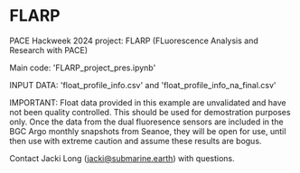 # FLARP
PACE Hackweek 2024 project: FLARP (FLuorescence Analysis and Research with PACE)

Main code: 'FLARP_project_pres.ipynb'

INPUT DATA:
'float_profile_info.csv' and 'float_profile_info_na_final.csv'

IMPORTANT: Float data provided in this example are unvalidated and have not been quality controlled. This should be used for demostration purposes only. Once the data from the dual fluoresence sensors are included in the BGC Argo monthly snapshots from Seanoe, they will be open for use, until then use with extreme caution and assume these results are bogus.

Contact Jacki Long (jacki@submarine.earth) with questions.
